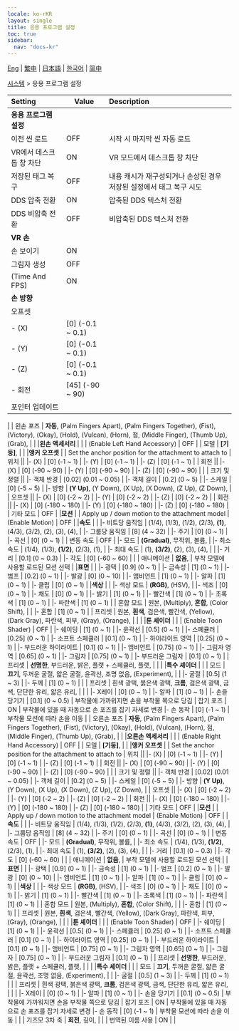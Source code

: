 ```yaml
---
locale: ko-rKR
layout: single
title: 응용 프로그램 설정
toc: true
sidebar:
  nav: "docs-kr"
---
```

[Eng](/dancexr/menu/2025.4/system2/application_settings) | [繁中](/tw/dancexr/menu/2025.4/system2/application_settings) | [日本語](/jp/dancexr/menu/2025.4/system2/application_settings) | [한국어](/kr/dancexr/menu/2025.4/system2/application_settings) | [简中](/zh/dancexr/menu/2025.4/system2/application_settings)

[시스템](../menu#시스템) > 응용 프로그램 설정



| Setting | Value | Description |
| :--- | --- | :--- |
|**응용 프로그램 설정** | | 
| 이전 씬 로드 | OFF | 시작 시 마지막 씬 자동 로드
| VR에서 데스크톱 창 차단 | ON | VR 모드에서 데스크톱 창 차단
| 저장된 태그 복구 | OFF | 내용 캐시가 재구성되거나 손상된 경우 저장된 설정에서 태그 복구 시도
| DDS 압축 전환 | ON | 압축된 DDS 텍스처 전환
| DDS 비압축 전환 | OFF | 비압축된 DDS 텍스처 전환
|**VR 손** | | 
| 손 보이기 | ON | 
| 그림자 생성 | OFF | 
| (Time And FPS) | ON | 
|**손 방향** | | 
| 오프셋 || 
|- (X) | [0] (-0.1 ~ 0.1) | 
|- (Y) | [0] (-0.1 ~ 0.1) | 
|- (Z) | [0] (-0.1 ~ 0.1) | 
|- 회전 | [45] (-90 ~ 90) | 
| 포인터 업데이트 || 
|
| 왼손 포즈 | **자동**, (Palm Fingers Apart), (Palm Fingers Together), (Fist), (Victory), (Okay), (Hold), (Vulcan), (Horn), 점, (Middle Finger), (Thumb Up), (Grab),  |  |
|**왼손 액세서리** | | 
| (Enable Left Hand Accessory) | OFF | 
| 모델 | **[기둥]**,  |  |
|**앵커 오프셋** | | Set the anchor position for the attachment to attach to
| 위치 || 
|- (X) | [0] (-1 ~ 1) | 
|- (Y) | [0] (-1 ~ 1) | 
|- (Z) | [0] (-1 ~ 1) | 
| 회전 || 
|- (X) | [0] (-90 ~ 90) | 
|- (Y) | [0] (-90 ~ 90) | 
|- (Z) | [0] (-90 ~ 90) | 
|
| 크기 및 정렬 || 
|- 객체 반경 | [0.02] (0.01 ~ 0.05) | 
|- 객체 길이 | [0.2] (0 ~ 5) | 
|- 스케일 | [0] (-5 ~ 5) | 
|- 방향 | **(Y Up)**, (Y Down), (X Up), (X Down), (Z Up), (Z Down),  | 
| 오프셋 || 
|- (X) | [0] (-2 ~ 2) | 
|- (Y) | [0] (-2 ~ 2) | 
|- (Z) | [0] (-2 ~ 2) | 
| 회전 || 
|- (X) | [0] (-180 ~ 180) | 
|- (Y) | [0] (-180 ~ 180) | 
|- (Z) | [0] (-180 ~ 180) | 
| 기타 모드 | OFF | 
|**모션** | | Apply up / down motion to the attachment model
| (Enable Motion) | OFF | 
|**속도** | | 
|- 비트당 움직임 | (1/4), (1/3), (1/2), (2/3), **(1)**, (4/3), (3/2), (2), (3), (4),  | 
|- 그룹당 움직임 | [8] (4 ~ 32) | 
|- 주기 | [0] (0 ~ 1) | 
|- 곡선 | [0] (0 ~ 1) | 
| 변동 속도 | OFF | 
|- 모드 | **(Gradual)**, 무작위, 볼륨,  | 
|- 최소 속도 | (1/4), (1/3), **(1/2)**, (2/3), (1),  | 
|- 최대 속도 | (1), **(3/2)**, (2), (3), (4),  | 
|
|- 거리 | [0.1] (0 ~ 0.3) | 
|- 각도 | [0] (-60 ~ 60) | 
|
| 애니메이션 | **없음**,  | 부착 모델에 사용할 로드된 모션 선택 |
|**표면** | | 
|- 광택 | [0.9] (0 ~ 1) | 
|- 금속성 | [1] (0 ~ 1) | 
|- 범프 | [0.2] (0 ~ 1) | 
|- 발광 | [0] (0 ~ 10) | 
|- 앰비언트 | [1] (0 ~ 1) | 
|- 알파 | [1] (0 ~ 1) | 
|- 클립 | [0] (0 ~ 1) | 
|**색상** | | 
|- 색상 모드 | **(RGB)**, (HSV),  | 
|- 색조 | [0] (0 ~ 1) | 
|- 채도 | [0] (0 ~ 1) | 
|- 밝기 | [1] (0 ~ 1) | 
|- 빨간색 | [1] (0 ~ 1) | 
|- 초록색 | [1] (0 ~ 1) | 
|- 파란색 | [1] (0 ~ 1) | 
| 혼합 모드 | 원본, (Multiply), **혼합**, (Color Shift),  |  |
|- 혼합 | [1] (0 ~ 1) | 
| 프리셋 | 원본, **흰색**, 검은색, 빨간색, (Yellow), (Dark Gray), 파란색, 피부, (Gray), (Orange),  |  |
|
|**툰 셰이더** | | 
| (Enable Toon Shader) | OFF | 
|- 쉐이딩 | [1] (0 ~ 1) | 
|- 윤곽선 | [0.5] (0 ~ 1) | 
|- 스페큘러 | [0.25] (0 ~ 1) | 
|- 소프트 스페큘러 | [0.1] (0 ~ 1) | 
|- 하이라이트 영역 | [0.25] (0 ~ 1) | 
|- 부드러운 하이라이트 | [0.1] (0 ~ 1) | 
|- 앰비언트 | [0.75] (0 ~ 1) | 
|- 그림자 영역 | [0.65] (0 ~ 1) | 
|- 그림자 | [0.75] (0 ~ 1) | 
|- 부드러운 그림자 | [0.1] (0 ~ 1) | 
| 프리셋 | **선명한**, 부드러운, 밝은, 플랫 + 스페큘러, 플랫,  |  |
|
|**특수 셰이더** | | 
| 모드 | **끄기**, 두꺼운 굴절, 얇은 굴절, 윤곽선, 조명 없음, (Experiment),  |  |
|- 굴절 | [0.5] (1 ~ 3) | 
|- 두께 | [1] (0 ~ 1) | 
|
| 프리셋 | 흰색 광택, 붉은색 광택, **크롬**, 검은색 광택, 금색, 단단한 유리, 얇은 유리,  |  |
|
|- X레이 | [0] (0 ~ 1) | 
|- 알파 | [1] (0 ~ 1) | 
|- 손을 당기기 | [0.1] (0 ~ 0.5) | 부착물에 가까워지면 손을 부착물 쪽으로 당김
| 잡기 포즈 | ON | 부착물에 있을 때 자동으로 손 포즈를 잡기 자세로 변경
|- 손 동작 | [0] (-1 ~ 1) | 부착물 모션에 따라 손을 이동
|
| 오른손 포즈 | **자동**, (Palm Fingers Apart), (Palm Fingers Together), (Fist), (Victory), (Okay), (Hold), (Vulcan), (Horn), 점, (Middle Finger), (Thumb Up), (Grab),  |  |
|**오른손 액세서리** | | 
| (Enable Right Hand Accessory) | OFF | 
| 모델 | **[기둥]**,  |  |
|**앵커 오프셋** | | Set the anchor position for the attachment to attach to
| 위치 || 
|- (X) | [0] (-1 ~ 1) | 
|- (Y) | [0] (-1 ~ 1) | 
|- (Z) | [0] (-1 ~ 1) | 
| 회전 || 
|- (X) | [0] (-90 ~ 90) | 
|- (Y) | [0] (-90 ~ 90) | 
|- (Z) | [0] (-90 ~ 90) | 
|
| 크기 및 정렬 || 
|- 객체 반경 | [0.02] (0.01 ~ 0.05) | 
|- 객체 길이 | [0.2] (0 ~ 5) | 
|- 스케일 | [0] (-5 ~ 5) | 
|- 방향 | **(Y Up)**, (Y Down), (X Up), (X Down), (Z Up), (Z Down),  | 
| 오프셋 || 
|- (X) | [0] (-2 ~ 2) | 
|- (Y) | [0] (-2 ~ 2) | 
|- (Z) | [0] (-2 ~ 2) | 
| 회전 || 
|- (X) | [0] (-180 ~ 180) | 
|- (Y) | [0] (-180 ~ 180) | 
|- (Z) | [0] (-180 ~ 180) | 
| 기타 모드 | OFF | 
|**모션** | | Apply up / down motion to the attachment model
| (Enable Motion) | OFF | 
|**속도** | | 
|- 비트당 움직임 | (1/4), (1/3), (1/2), (2/3), **(1)**, (4/3), (3/2), (2), (3), (4),  | 
|- 그룹당 움직임 | [8] (4 ~ 32) | 
|- 주기 | [0] (0 ~ 1) | 
|- 곡선 | [0] (0 ~ 1) | 
| 변동 속도 | OFF | 
|- 모드 | **(Gradual)**, 무작위, 볼륨,  | 
|- 최소 속도 | (1/4), (1/3), **(1/2)**, (2/3), (1),  | 
|- 최대 속도 | (1), **(3/2)**, (2), (3), (4),  | 
|
|- 거리 | [0.1] (0 ~ 0.3) | 
|- 각도 | [0] (-60 ~ 60) | 
|
| 애니메이션 | **없음**,  | 부착 모델에 사용할 로드된 모션 선택 |
|**표면** | | 
|- 광택 | [0.9] (0 ~ 1) | 
|- 금속성 | [1] (0 ~ 1) | 
|- 범프 | [0.2] (0 ~ 1) | 
|- 발광 | [0] (0 ~ 10) | 
|- 앰비언트 | [1] (0 ~ 1) | 
|- 알파 | [1] (0 ~ 1) | 
|- 클립 | [0] (0 ~ 1) | 
|**색상** | | 
|- 색상 모드 | **(RGB)**, (HSV),  | 
|- 색조 | [0] (0 ~ 1) | 
|- 채도 | [0] (0 ~ 1) | 
|- 밝기 | [1] (0 ~ 1) | 
|- 빨간색 | [1] (0 ~ 1) | 
|- 초록색 | [1] (0 ~ 1) | 
|- 파란색 | [1] (0 ~ 1) | 
| 혼합 모드 | 원본, (Multiply), **혼합**, (Color Shift),  |  |
|- 혼합 | [1] (0 ~ 1) | 
| 프리셋 | 원본, **흰색**, 검은색, 빨간색, (Yellow), (Dark Gray), 파란색, 피부, (Gray), (Orange),  |  |
|
|**툰 셰이더** | | 
| (Enable Toon Shader) | OFF | 
|- 쉐이딩 | [1] (0 ~ 1) | 
|- 윤곽선 | [0.5] (0 ~ 1) | 
|- 스페큘러 | [0.25] (0 ~ 1) | 
|- 소프트 스페큘러 | [0.1] (0 ~ 1) | 
|- 하이라이트 영역 | [0.25] (0 ~ 1) | 
|- 부드러운 하이라이트 | [0.1] (0 ~ 1) | 
|- 앰비언트 | [0.75] (0 ~ 1) | 
|- 그림자 영역 | [0.65] (0 ~ 1) | 
|- 그림자 | [0.75] (0 ~ 1) | 
|- 부드러운 그림자 | [0.1] (0 ~ 1) | 
| 프리셋 | **선명한**, 부드러운, 밝은, 플랫 + 스페큘러, 플랫,  |  |
|
|**특수 셰이더** | | 
| 모드 | **끄기**, 두꺼운 굴절, 얇은 굴절, 윤곽선, 조명 없음, (Experiment),  |  |
|- 굴절 | [0.5] (1 ~ 3) | 
|- 두께 | [1] (0 ~ 1) | 
|
| 프리셋 | 흰색 광택, 붉은색 광택, **크롬**, 검은색 광택, 금색, 단단한 유리, 얇은 유리,  |  |
|
|- X레이 | [0] (0 ~ 1) | 
|- 알파 | [1] (0 ~ 1) | 
|- 손을 당기기 | [0.1] (0 ~ 0.5) | 부착물에 가까워지면 손을 부착물 쪽으로 당김
| 잡기 포즈 | ON | 부착물에 있을 때 자동으로 손 포즈를 잡기 자세로 변경
|- 손 동작 | [0] (-1 ~ 1) | 부착물 모션에 따라 손을 이동
|
|
| 기즈모 3차 축 | **회전**, 깊이,  |  |
| 번역된 이름 사용 | ON | 
|
